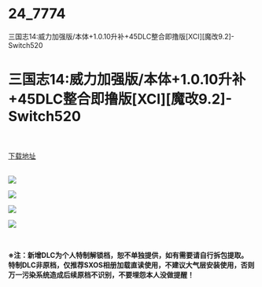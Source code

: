 # 24_7774
三国志14:威力加强版/本体+1.0.10升补+45DLC整合即撸版[XCI][魔改9.2]-Switch520
# 三国志14:威力加强版/本体+1.0.10升补+45DLC整合即撸版[XCI][魔改9.2]-Switch520
 <br/></br>
[下载地址](https://www.switch520.cc/article/7774 "下载地址")
<br/></br>

<p><strong><img src="https://www.switch520.cc/muke_img/upload_art_editor_20201210-1_06a1a42fee97b80254b6fd91be5665cd.jpg"></strong></p>
<p><strong><img src="https://www.switch520.cc/muke_img/upload_art_editor_20201210-1_b40582777aac4c42076899e1752391bc.jpg"></strong></p>
<p><strong><img src="https://www.switch520.cc/muke_img/upload_art_editor_20201210-1_e7beffbd97ce8b42e8d6b0d9fcd9022f.jpg"></strong></p>
<p><strong><img src="https://www.switch520.cc/muke_img/upload_art_editor_20201210-1_5a6e39734999e52dbe998df24a401d89.jpg"></strong></p>
<p><strong>&nbsp;</strong></p>
<p><strong>※注：新增DLC为个人特制解锁档，恕不单独提供，如有需要请自行拆包提取。</strong><br>
<strong>特制DLC非原档，仅推荐SXOS相册加载直读使用，不建议大气层安装使用，否则万一污染系统造成后续原档不识别，不要埋怨本人没做提醒！</strong></p>
<p><strong>&nbsp;</strong></p>
